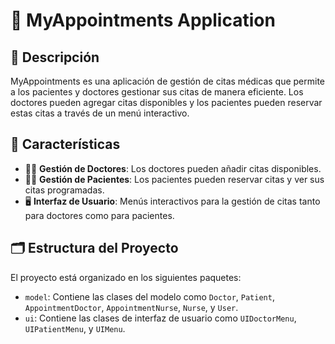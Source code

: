 # 📅 MyAppointments Application

## 📖 Descripción
MyAppointments es una aplicación de gestión de citas médicas que permite a los pacientes y doctores gestionar sus citas de manera eficiente. Los doctores pueden agregar citas disponibles y los pacientes pueden reservar estas citas a través de un menú interactivo.

## 🌟 Características
- 👨‍⚕️ **Gestión de Doctores**: Los doctores pueden añadir citas disponibles.
- 🧑‍⚕️ **Gestión de Pacientes**: Los pacientes pueden reservar citas y ver sus citas programadas.
- 🖥️ **Interfaz de Usuario**: Menús interactivos para la gestión de citas tanto para doctores como para pacientes.

## 🗂️ Estructura del Proyecto
El proyecto está organizado en los siguientes paquetes:

- `model`: Contiene las clases del modelo como `Doctor`, `Patient`, `AppointmentDoctor`, `AppointmentNurse`, `Nurse`, y `User`.
- `ui`: Contiene las clases de interfaz de usuario como `UIDoctorMenu`, `UIPatientMenu`, y `UIMenu`.
